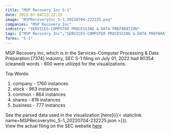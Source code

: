 ```yaml
---
title: "MSP Recovery Inc S-1"
date: 2022-07-04T23:22:25
image: "MSPRecoveryInc_S-1_20220704-232225.png"
companies: "MSP Recovery Inc"
industry: "SERVICES-COMPUTER PROCESSING & DATA PREPARATION"
tags: ["MSP Recovery Inc","SERVICES-COMPUTER PROCESSING & DATA PREPARATION","07-01-2022","S-1"]
forms: "S-1"
---
```

MSP Recovery Inc, which is in the Services-Computer Processing & Data Preparation [7374] industry, SEC S-1 filing on July 01, 2022 had 90354 (cleaned) words - 600 were utilized for the visualizations.

Top Words:
1. company - 1760 instances
2. stock - 963 instances
3. common - 864 instances
4. shares - 819 instances
5. business - 777 instances


See the parsed data used in the visualization [here]({{< staticlink name=MSPRecoveryInc_S-1_20220704-232225.json >}}).  
View the actual filing on the SEC website [here](https://www.sec.gov/Archives/edgar/data/1802450/0001193125-22-186395.txt)
